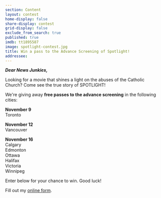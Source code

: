 ```yaml
---
section: Content
layout: contest
home-display: false
share-display: contest
grid-display: false
exclude_from_search: true
published: true
imdb: tt1895587
image: spotlight-contest.jpg
title: Win a pass to the Advance Screening of Spotlight!
addressee: 
---
```

**_Dear News Junkies,_**

Looking for a movie that shines a light on the abuses of the Catholic Church? Come see the true story of SPOTLIGHT!

We're giving away **free passes to the advance screening** in the following cities:

**November 9**  
Toronto  

**November 12**  
Vancouver  

**November 16**  
Calgary  
Edmonton  
Ottawa  
Halifax  
Victoria  
Winnipeg  

Enter below for your chance to win. Good luck!

<div id="wufoo-qz77ik111viztq">
Fill out my <a href="https://dearcastandcrew.wufoo.com/forms/qz77ik111viztq">online form</a>.
</div>
<script type="text/javascript">var qz77ik111viztq;(function(d, t) {
var s = d.createElement(t), options = {
'userName':'dearcastandcrew',
'formHash':'qz77ik111viztq',
'autoResize':true,
'height':'467',
'async':true,
'host':'wufoo.com',
'header':'hide',
'ssl':true};
s.src = ('https:' == d.location.protocol ? 'https://' : 'http://') + 'www.wufoo.com/scripts/embed/form.js';
s.onload = s.onreadystatechange = function() {
var rs = this.readyState; if (rs) if (rs != 'complete') if (rs != 'loaded') return;
try { qz77ik111viztq = new WufooForm();qz77ik111viztq.initialize(options);qz77ik111viztq.display(); } catch (e) {}};
var scr = d.getElementsByTagName(t)[0], par = scr.parentNode; par.insertBefore(s, scr);
})(document, 'script');</script>